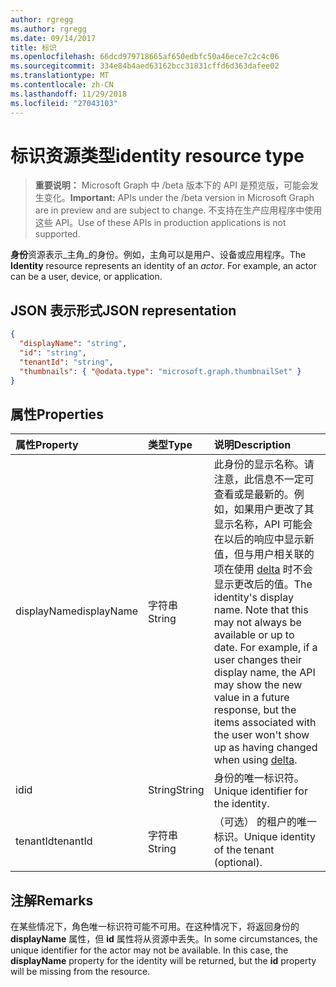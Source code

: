 ```yaml
---
author: rgregg
ms.author: rgregg
ms.date: 09/14/2017
title: 标识
ms.openlocfilehash: 66dcd979718665af650edbfc50a46ece7c2c4c06
ms.sourcegitcommit: 334e84b4aed63162bcc31831cffd6d363dafee02
ms.translationtype: MT
ms.contentlocale: zh-CN
ms.lasthandoff: 11/29/2018
ms.locfileid: "27043103"
---
```

# <a name="identity-resource-type"></a><span data-ttu-id="b6a8b-102">标识资源类型</span><span class="sxs-lookup"><span data-stu-id="b6a8b-102">identity resource type</span></span>

> <span data-ttu-id="b6a8b-103">**重要说明：** Microsoft Graph 中 /beta 版本下的 API 是预览版，可能会发生变化。</span><span class="sxs-lookup"><span data-stu-id="b6a8b-103">**Important:** APIs under the /beta version in Microsoft Graph are in preview and are subject to change.</span></span> <span data-ttu-id="b6a8b-104">不支持在生产应用程序中使用这些 API。</span><span class="sxs-lookup"><span data-stu-id="b6a8b-104">Use of these APIs in production applications is not supported.</span></span>

<span data-ttu-id="b6a8b-p102">**身份**资源表示_主角_的身份。例如，主角可以是用户、设备或应用程序。</span><span class="sxs-lookup"><span data-stu-id="b6a8b-p102">The **Identity** resource represents an identity of an _actor_. For example, an actor can be a user, device, or application.</span></span>

## <a name="json-representation"></a><span data-ttu-id="b6a8b-107">JSON 表示形式</span><span class="sxs-lookup"><span data-stu-id="b6a8b-107">JSON representation</span></span>

<!-- { "blockType": "resource", "@odata.type": "microsoft.graph.identity", "optionalProperties": ["displayName", "tenantId", "thumbnails"], "openType": true } -->

```json
{
  "displayName": "string",
  "id": "string",
  "tenantId": "string",
  "thumbnails": { "@odata.type": "microsoft.graph.thumbnailSet" }
}
```

## <a name="properties"></a><span data-ttu-id="b6a8b-108">属性</span><span class="sxs-lookup"><span data-stu-id="b6a8b-108">Properties</span></span>

| <span data-ttu-id="b6a8b-109">属性</span><span class="sxs-lookup"><span data-stu-id="b6a8b-109">Property</span></span>            | <span data-ttu-id="b6a8b-110">类型</span><span class="sxs-lookup"><span data-stu-id="b6a8b-110">Type</span></span>   | <span data-ttu-id="b6a8b-111">说明</span><span class="sxs-lookup"><span data-stu-id="b6a8b-111">Description</span></span>                                                                                                                                                                                                                                                                                                           |
|:--------------------|:-------|:----------------------------------------------------------------------------------------------------------------------------------------------------------------------------------------------------------------------------------------------------------------------------------------------------------------------|
| <span data-ttu-id="b6a8b-112">displayName</span><span class="sxs-lookup"><span data-stu-id="b6a8b-112">displayName</span></span>         | <span data-ttu-id="b6a8b-113">字符串</span><span class="sxs-lookup"><span data-stu-id="b6a8b-113">String</span></span> | <span data-ttu-id="b6a8b-p103">此身份的显示名称。请注意，此信息不一定可查看或是最新的。例如，如果用户更改了其显示名称，API 可能会在以后的响应中显示新值，但与用户相关联的项在使用 [delta](../api/driveitem-delta.md) 时不会显示更改后的值。</span><span class="sxs-lookup"><span data-stu-id="b6a8b-p103">The identity's display name. Note that this may not always be available or up to date. For example, if a user changes their display name, the API may show the new value in a future response, but the items associated with the user won't show up as having changed when using [delta](../api/driveitem-delta.md).</span></span>  |
| <span data-ttu-id="b6a8b-117">id</span><span class="sxs-lookup"><span data-stu-id="b6a8b-117">id</span></span>                  | <span data-ttu-id="b6a8b-118">String</span><span class="sxs-lookup"><span data-stu-id="b6a8b-118">String</span></span> | <span data-ttu-id="b6a8b-119">身份的唯一标识符。</span><span class="sxs-lookup"><span data-stu-id="b6a8b-119">Unique identifier for the identity.</span></span>                                                                                                                                                                                                                                                                                   |
| <span data-ttu-id="b6a8b-120">tenantId</span><span class="sxs-lookup"><span data-stu-id="b6a8b-120">tenantId</span></span>            | <span data-ttu-id="b6a8b-121">字符串</span><span class="sxs-lookup"><span data-stu-id="b6a8b-121">String</span></span> | <span data-ttu-id="b6a8b-122">（可选） 的租户的唯一标识。</span><span class="sxs-lookup"><span data-stu-id="b6a8b-122">Unique identity of the tenant (optional).</span></span>                                                                                                                                                                                                                                                                             |

## <a name="remarks"></a><span data-ttu-id="b6a8b-123">注解</span><span class="sxs-lookup"><span data-stu-id="b6a8b-123">Remarks</span></span>

<span data-ttu-id="b6a8b-p104">在某些情况下，角色唯一标识符可能不可用。在这种情况下，将返回身份的 **displayName** 属性，但 **id** 属性将从资源中丢失。</span><span class="sxs-lookup"><span data-stu-id="b6a8b-p104">In some circumstances, the unique identifier for the actor may not be available. In this case, the **displayName** property for the identity will be returned, but the **id** property will be missing from the resource.</span></span>

<!-- uuid: 8fcb5dbc-d5aa-4681-8e31-b001d5168d79
2015-10-25 14:57:30 UTC -->
<!-- {
  "type": "#page.annotation",
  "description": "Identity contains information about an app, user, or group.",
  "keywords": "identity,owner,modifier,app,user,group",
  "section": "documentation",
  "tocPath": "Resources/Identity"
} -->
